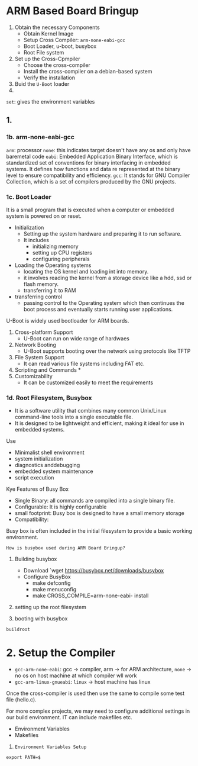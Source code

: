 # ARM Based Board Bringup

1. Obtain the necessary Components
    * Obtain Kernel Image
    * Setup Cross Compiler: `arm-none-eabi-gcc`
    * Boot Loader, u-boot, busybox
    * Root File system
2. Set up the Cross-Cpmpiler
    * Choose the cross-compiler
    * Install the cross-compiler on a debian-based system
    * Verify the installation
3. Buid the `U-Boot` loader
4. 



`set`: gives the environment variables

## 1.

### 1b. arm-none-eabi-gcc

`arm`: processor
`none`: this indicates target doesn't have any os and only have baremetal code
`eabi`: Embedded Application Binary Interface, which is standardized set of conventions for binary interfacing in embedded systems. It defines how functions and data re represented at the binary level to ensure compatibility and efficiency. 
`gcc`: It stands for GNU Compiler Collection, which is a set of compilers produced by the GNU projects.

### 1c. Boot Loader
It is a small program that is executed when a computer or embedded system is powered on or reset.

* Initialization
    * Setting up the system hardware and preparing it to run software. 
    * It includes
        * initializing memory
        * setting up CPU registers
        * configuring peripherals
* Loading the Operating systems
    * locating the OS kernel and loading int into memory.
    * it involves reading the kernel from a storage device like a hdd, ssd or flash memory.
    * transferring it to RAM
* transferring control
    * passing control to the Operating system which then continues the boot process and eventually starts running user applications.

U-Boot is widely used bootloader for ARM boards.
1. Cross-platform Support
    * U-Boot can run on wide range of hardwaes
2. Network Booting
    * U-Boot supports booting over the network using protocols like TFTP
3. File System Support
    * It can read various file systems including FAT etc.
4. Scripting and Commands
    * 
5. Customizability
    * It can be customized  easily to meet the requirements

### 1d. Root Filesystem, Busybox
* It is a software utility that combines many common Unix/Linux command-line tools into a single executable file.
* It is designed to be lightweight and efficient, making it ideal for use in embedded systems.

Use

* Minimalist shell environment
* system initialization
* diagnostics anddebugging
* embedded system maintenance
* script execution

Kye Features of Busy Box

* Single Binary: all commands are compiled into a single binary file.
* Configurable: It is highly configurable
* small footprint: Busy box is designed to have a small memory storage
* Compatibility: 

Busy box is often included in the initial filesystem to provide a basic working environment.

`How is busybox used during ARM Board Bringup?`
1. Building busybox
    * Download `wget https://busybox.net/downloads/busybox
    * Configure BusyBox
        * make defconfig
        * make menuconfig
        * make CROSS_COMPILE=arm-none-eabi- install
2. setting up the root filesystem
    
3. booting with busybox

```buildroot```



# 2. Setup the Compiler

* `gcc-arm-none-eabi`: gcc -> compiler, arm -> for ARM architecture, `none` -> no os on host machine at which compiler wll work
* `gcc-arm-linux-gnueabi`: `linux` -> host machine has linux


Once the cross-compiler is used then use the same to compile some test file (hello.c).

For more complex projects, we may need to configure additional settings in our build environment. IT can include makefiles etc.

* Environment Variables
* Makefiles

1. `Environment Variables Setup`

```export CROSS_COMPILE=arm-none-eabi
export PATH=$